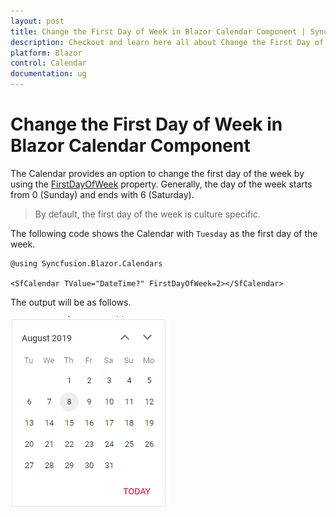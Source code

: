 ```yaml
---
layout: post
title: Change the First Day of Week in Blazor Calendar Component | Syncfusion
description: Checkout and learn here all about Change the First Day of Week in Syncfusion Blazor Calendar component and more.
platform: Blazor
control: Calendar
documentation: ug
---
```


# Change the First Day of Week in Blazor Calendar Component

The Calendar provides an option to change the first day of the week by using the [FirstDayOfWeek](https://help.syncfusion.com/cr/blazor/Syncfusion.Blazor.Calendars.CalendarBase-1.html#Syncfusion_Blazor_Calendars_CalendarBase_1_FirstDayOfWeek) property. Generally, the day of the week starts from 0 (Sunday) and ends with 6 (Saturday).

> By default, the first day of the week is culture specific.

The following code shows the Calendar with `Tuesday` as the first day of the week.

```cshtml
@using Syncfusion.Blazor.Calendars

<SfCalendar TValue="DateTime?" FirstDayOfWeek=2></SfCalendar>
```

The output will be as follows.

![calendar](../images/first-day-of-week.png)